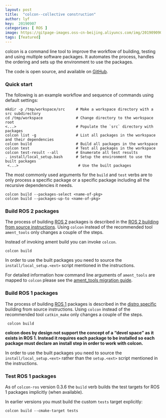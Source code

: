 ```yaml
---
layout: post
title:  "colcon--collective construction"
author: lyf
key:  20190907
categories: [ ROS ]
image: https://gitpage-images.oss-cn-beijing.aliyuncs.com/img/20190909090939.jpg&auto=format&fit=crop&w=750&q=80
tags: [featured]
---
```


colcon is a command line tool to improve the workflow of building, testing and using multiple software packages. It automates the process, handles the ordering and sets up the environment to use the packages.

The code is open source, and available on [GitHub](https://github.com/colcon).


### Quick start

The following is an example workflow and sequence of commands using default settings:


```
mkdir -p /tmp/workspace/src     # Make a workspace directory with a src subdirectory
cd /tmp/workspace               # Change directory to the workspace root
<...>                           # Populate the `src` directory with packages
colcon list -g                  # List all packages in the workspace and their dependencies
colcon build                    # Build all packages in the workspace
colcon test                     # Test all packages in the workspace
colcon test-result --all        # Enumerate all test results
. install/local_setup.bash      # Setup the environment to use the built packages
 <...>                           # Use the built packages
```

The most commonly used arguments for the `build` and `test` verbs are to only process a specific package or a specific package including all the recursive dependencies it needs.

```
colcon build --packages-select <name-of-pkg>
colcon build --packages-up-to <name-of-pkg>
```


### Build ROS 2 packages

The process of building [ROS 2](https://index.ros.org/doc/ros2/) packages is described in the [ROS 2 building from source instructions](https://github.com/ros2/ros2#building-from-source). Using `colcon` instead of the recommended tool` ament_tools` only changes a couple of the steps.

Instead of invoking ament build you can invoke `colcon`.

```
colcon build
```

In order to use the built packages you need to source the `install/local_setup.<ext>` script mentioned in the instructions.

For detailed information how command line arguments of `ament_tools` are mapped to `colcon` please see the [ament_tools migration guide](https://colcon.readthedocs.io/en/released/migration/ament_tools.html).

### Build ROS 1 packages

The process of building [ROS 1](https://www.ros.org/) packages is described in the [distro specific](http://wiki.ros.org/melodic/Installation/Source) building from source instructions. Using `colcon` instead of the recommended tool `catkin_make` only changes a couple of the steps.

```
 colcon build
```

**colcon does by design not support the concept of a “devel space” as it exists in ROS 1. Instead it requires each package to be installed so each package must declare an install step in order to work with colcon.**

In order to use the built packages you need to source the `install/local_setup.<ext>` rather than the `setup.<ext>` script mentioned in the instructions.

### Test ROS 1 packages

As of `colcon-ros` version 0.3.6 the `build` verb builds the test targets for ROS 1 packages implicitly (when available).


In earlier versions you must build the custom `tests` target explicitly:


```
colcon build --cmake-target tests
```
